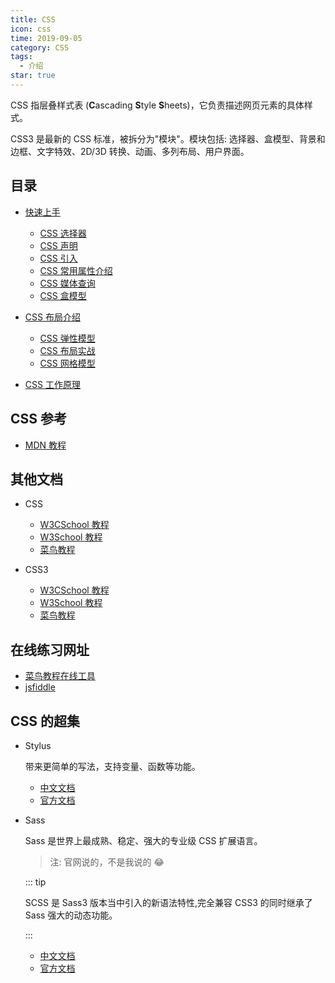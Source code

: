 ```yaml
---
title: CSS
icon: css
time: 2019-09-05
category: CSS
tags:
  - 介绍
star: true
---
```


CSS 指层叠样式表 (**C**ascading **S**tyle **S**heets)，它负责描述网页元素的具体样式。

CSS3 是最新的 CSS 标准，被拆分为"模块"。模块包括: 选择器、盒模型、背景和边框、文字特效、2D/3D 转换、动画、多列布局、用户界面。

<!-- more -->

## 目录

- [快速上手](guide/README.md)

  - [CSS 选择器](guide/selector.md)
  - [CSS 声明](guide/declaration.md)
  - [CSS 引入](guide/import.md)
  - [CSS 常用属性介绍](guide/common.md)
  - [CSS 媒体查询](guide/media.md)
  - [CSS 盒模型](guide/box.md)

- [CSS 布局介绍](layout/README.md)

  - [CSS 弹性模型](layout/flex.md)
  - [CSS 布局实战](layout/exercise.md)
  - [CSS 网格模型](layout/grid.md)

- [CSS 工作原理](https://developer.mozilla.org/zh-CN/docs/Learn/CSS/First_steps/CSS%E5%A6%82%E4%BD%95%E8%BF%90%E8%A1%8C)

## CSS 参考

- [MDN 教程](https://developer.mozilla.org/zh-CN/docs/Web/CSS)

## 其他文档 <Badge text="不建议" type="warn" />

- CSS

  - [W3CSchool 教程](https://www.w3cschool.cn/css/)
  - [W3School 教程](http://www.w3school.com.cn/css/index.asp)
  - [菜鸟教程](https://www.runoob.com/css/css-tutorial.html)

- CSS3

  - [W3CSchool 教程](https://www.w3cschool.cn/css3/)
  - [W3School 教程](http://www.w3school.com.cn/css3/index.asp)
  - [菜鸟教程](https://www.runoob.com/css3/css3-tutorial.html)

## 在线练习网址

- [菜鸟教程在线工具](https://c.runoob.com/front-end/61)
- [jsfiddle](https://jsfiddle.net/)

## CSS 的超集

- Stylus

  带来更简单的写法，支持变量、函数等功能。

  - [中文文档](https://www.zhangxinxu.com/jq/stylus/)
  - [官方文档](http://stylus-lang.com/)

- Sass

  Sass 是世界上最成熟、稳定、强大的专业级 CSS 扩展语言。

  > 注: 官网说的，不是我说的 :joy:

  ::: tip

  SCSS 是 Sass3 版本当中引入的新语法特性,完全兼容 CSS3 的同时继承了 Sass 强大的动态功能。

  :::

  - [中文文档](https://sass.bootcss.com/)
  - [官方文档](https://sass-lang.com/)
